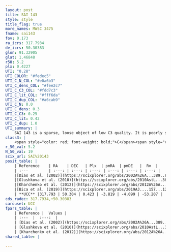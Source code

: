 ```yaml
---
layout: post
title: SAI 143
style: style
title_flag: true
more_names: MWSC 3475
fname: sai143
fov: 0.173
ra_icrs: 317.7934
de_icrs: 50.30383
glon: 91.32905
glat: 1.46848
r50: 5.2
plx: 0.4227
UTI: "0.28"
UTI_COLOR: "#fedec5"
UTI_C_N_COL: "#e0a6b3"
UTI_C_dens_COL: "#fee2c7"
UTI_C_C3_COL: "#fdd7c3"
UTI_C_lit_COL: "#fff6da"
UTI_C_dup_COL: "#a6cab9"
UTI_C_N: 0.0
UTI_C_dens: 0.3
UTI_C_C3: 0.25
UTI_C_lit: 0.42
UTI_C_dup: 1.0
UTI_summary: |
    SAI 143 is a sparse, loose object of low C3 quality. It is poorly studied in the literature, with no articles listed in the last 6 years.<br><br><span style="color: #99180f; font-weight: bold;">Warning: </span>contains less than 25 stars with <i>P>0.5</i> estimated.
class3: |
    <span style="color: red; font-weight: bold;">C</span><span style="color: red; font-weight: bold;">C</span>
r_50_val: 5.2
N_50_val: 19
scix_url: SAI%20143
posit_table: |
    | Reference    | RA    | DEC   | Plx  | pmRA  | pmDE   |  Rv  |
    | :---         | :---: | :---: | :---: | :---: | :---: | :---: |
    |[Dias et al. (2002)](https://scixplorer.org/abs/2002A%26A...389..871D) | 317.712 | 50.309 | -- | -3.61 | -6.14 | -- |
    |[Glushkova et al. (2010)](https://scixplorer.org/abs/2010AstL...36...75G) | 317.714 | 50.309 | -- | -- | -- | -- |
    |[Kharchenko et al. (2012)](https://scixplorer.org/abs/2012A%26A...543A.156K) | 317.719 | 50.292 | -- | -2.28 | -6.0 | -- |
    |[Bica et al. (2019)](https://scixplorer.org/abs/2019AJ....157...12B) | 317.713 | 50.304 | -- | -- | -- | -- |
    | **UCC** |317.793 | 50.304 | 0.423 | -3.819 | -4.099 | -53.207 | 
cds_radec: 317.7934,+50.30383
carousel: UCC
fpars_table: |
    | Reference |  Values |
    | :---  |  :---:  |
    | [Dias et al. (2002)](https://scixplorer.org/abs/2002A%26A...389..871D) | `E(B-V)=1.72, Dist=6520.0, Age=9.25` |
    | [Glushkova et al. (2010)](https://scixplorer.org/abs/2010AstL...36...75G) | `E(B-V)=1.72, Dm=14.07, Age=9.25` |
    | [Kharchenko et al. (2012)](https://scixplorer.org/abs/2012A%26A...543A.156K) | `e_bv=2.101, distance=8999, log_age=8.6` |
shared_table: |
    
---
```

